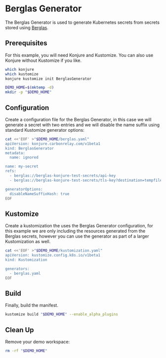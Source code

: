 # Berglas Generator

The Berglas Generator is used to generate Kubernetes secrets from secrets stored using [Berglas](https://github.com/GoogleCloudPlatform/berglas).

## Prerequisites

For this example, you will need Konjure and Kustomize. You can also use Konjure without Kustomize if you like.

```sh
which konjure
which kustomize
konjure kustomize init BerglasGenerator

DEMO_HOME=$(mktemp -d)
mkdir -p "$DEMO_HOME"
```

## Configuration

Create a configuration file for the Berglas Generator, in this case we will generate a secret with two entries and we will disable the name suffix using standard Kustomize generator options:

```sh
cat <<'EOF' >"$DEMO_HOME/berglas.yaml"
apiVersion: konjure.carbonrelay.com/v1beta1
kind: BerglasGenerator
metadata:
  name: ignored

name: my-secret
refs:
  - berglas://berglas-konjure-test-secrets/api-key
  - berglas://berglas-konjure-test-secrets/tls-key?destination=tempfile

generatorOptions:
  disableNameSuffixHash: true
EOF
```

## Kustomize

Create a kustomization the uses the Berglas Generator configuration, for this example we are only including the resources generated from the Berglas secrets, however you can use the generator as part of a larger Kustomization as well.

```sh
cat <<'EOF' >"$DEMO_HOME/kustomization.yaml"
apiVersion: kustomize.config.k8s.io/v1beta1
kind: Kustomization

generators:
  - berglas.yaml
EOF
```

## Build

Finally, build the manifest.

```sh
kustomize build "$DEMO_HOME" --enable_alpha_plugins
```

## Clean Up

Remove your demo workspace:

```sh
rm -rf "$DEMO_HOME"
```
